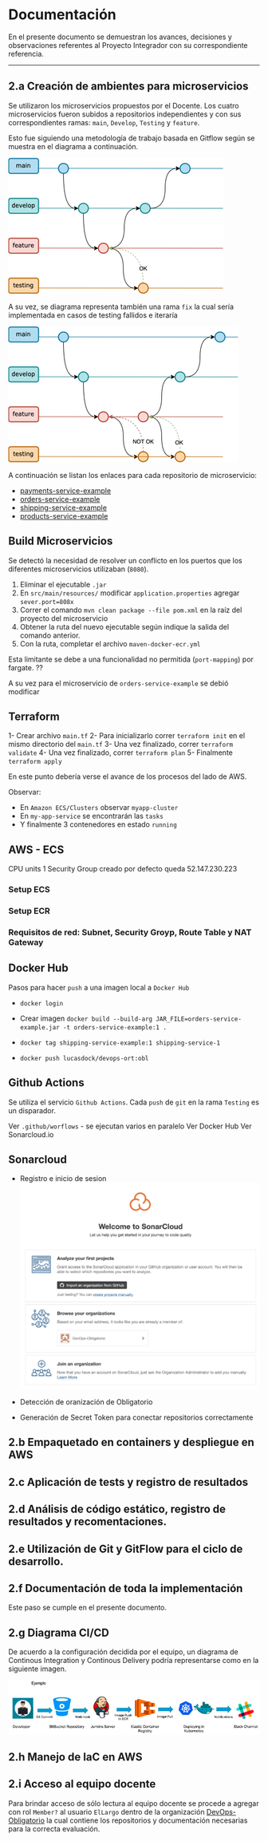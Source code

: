 # Documentación

En el presente documento se demuestran los avances, decisiones y observaciones referentes al Proyecto Integrador con su correspondiente referencia.

---

## 2.a Creación de ambientes para microservicios

Se utilizaron los microservicios propuestos por el Docente. Los cuatro microservicios fueron subidos a repositorios independientes y con sus correspondientes ramas: `main`, `Develop`, `Testing` y `feature`.

Esto fue siguiendo una metodología de trabajo basada en Gitflow según se muestra en el diagrama a continuación.

![](images/diagrams/gitflow-ok.png)

A su vez, se diagrama representa también una rama `fix` la cual sería implementada en casos de testing fallidos e iteraría

![](images/diagrams/gitflow-error.png)

A continuación se listan los enlaces para cada repositorio de microservicio:

- [payments-service-example][2] 
- [orders-service-example][3]
- [shipping-service-example][4]
- [products-service-example][5]


## Build Microservicios
Se detectó la necesidad de resolver un conflicto en los puertos que los diferentes microservicios utilizaban (`8080`). 

1. Eliminar el ejecutable  `.jar`
2. En `src/main/resources/` modificar `application.properties` agregar `sever.port=808x`
3. Correr el comando `mvn clean package --file pom.xml` en la raíz del proyecto del microservicio
4. Obtener la ruta del nuevo ejecutable según indique la salida del comando anterior.
5. Con la ruta, completar el archivo `maven-docker-ecr.yml`

Esta limitante se debe a una funcionalidad no permitida (`port-mapping`) por fargate. ??

A su vez para el microservicio de `orders-service-example` se debió modificar 


## Terraform
1- Crear archivo `main.tf`
2- Para inicializarlo correr `terraform init` en el mismo directorio del `main.tf`
3- Una vez finalizado, correr `terraform validate`
4- Una vez finalizado, correr `terraform plan`
5- Finalmente `terraform apply`

En este punto debería verse el avance de los procesos del lado de AWS.

Observar:
- En `Amazon ECS/Clusters` observar `myapp-cluster`
- En `my-app-service` se encontrarán las `tasks`
- Y finalmente 3 contenedores en estado `running`


## AWS - ECS
CPU units 1
Security Group creado por defecto queda
52.147.230.223

### Setup ECS

### Setup ECR

### Requisitos de red: Subnet, Security Groyp, Route Table y NAT Gateway

## Docker Hub

Pasos para hacer `push` a una imagen local a `Docker Hub`
- `docker login`
- Crear imagen `docker build --build-arg JAR_FILE=orders-service-example.jar -t orders-service-example:1 .`

- `docker tag shipping-service-example:1 shipping-service-1`
- `docker push lucasdock/devops-ort:obl`


## Github Actions

Se utiliza el servicio `Github Actions`. Cada `push` de `git` en la rama `Testing` es un disparador.

Ver `.github/worflows` - se ejecutan varios en paralelo
Ver Docker Hub
Ver Sonarcloud.io

## Sonarcloud

- Registro e inicio de sesion
![](images/SonarCloud/1-sonarcloud.png)

- Detección de oranización de Obligatorio
- Generación de Secret Token para conectar repositorios correctamente

## 2.b Empaquetado en containers y despliegue en AWS



## 2.c Aplicación de tests y registro de resultados


## 2.d Análisis de código estático, registro de resultados y recomentaciones.

## 2.e Utilización de Git y GitFlow para el ciclo de desarrollo.

## 2.f Documentación de toda la implementación

Este paso se cumple en el presente documento.

## 2.g Diagrama CI/CD

De acuerdo a la configuración decidida por el equipo, un diagrama de Continous Integration y Continous Delivery podría representarse como en la siguiente imagen.

![](images/diagrams/cicd_diagram.png)

## 2.h Manejo de IaC en AWS

## 2.i Acceso al equipo docente

Para brindar acceso de sólo lectura al equipo docente se procede a agregar con rol `Member?` al usuario `ElLargo` dentro de la organización [DevOps-Obligatorio][1] la cual contiene los repositorios y documentación necesarias para la correcta evaluación.


[1]: https://github.com/DevOps-Obligatorio
[2]: https://github.com/DevOps-Obligatorio/payments-service-example
[3]: https://github.com/DevOps-Obligatorio/orders-service-example
[4]: https://github.com/DevOps-Obligatorio/shipping-service-example
[5]:https://github.com/DevOps-Obligatorio/products-service-example